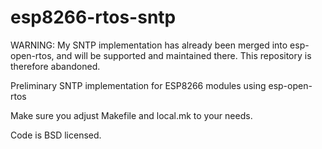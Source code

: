 # esp8266-rtos-sntp
WARNING: My SNTP implementation has already been merged into esp-open-rtos, and will be supported and maintained there. This repository is therefore abandoned.

Preliminary SNTP implementation for ESP8266 modules using esp-open-rtos

Make sure you adjust Makefile and local.mk to your needs.

Code is BSD licensed.
